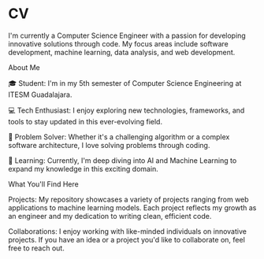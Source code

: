 # CV

I'm currently a Computer Science Engineer with a passion for developing innovative solutions through code. My focus areas include software development, machine learning, data analysis, and web development.

About Me

🎓 Student: I'm in my 5th semester of Computer Science Engineering at ITESM Guadalajara.

💻 Tech Enthusiast: I enjoy exploring new technologies, frameworks, and tools to stay updated in this ever-evolving field.

🧠 Problem Solver: Whether it's a challenging algorithm or a complex software architecture, I love solving problems through coding.

🌱 Learning: Currently, I'm deep diving into AI and Machine Learning to expand my knowledge in this exciting domain.

What You'll Find Here

Projects: My repository showcases a variety of projects ranging from web applications to machine learning models. Each project reflects my growth as an engineer and my dedication to writing clean, efficient code.

Collaborations: I enjoy working with like-minded individuals on innovative projects. If you have an idea or a project you'd like to collaborate on, feel free to reach out.
